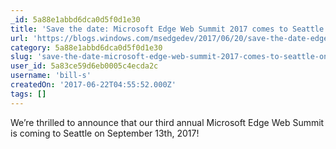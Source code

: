 ```yaml
---
_id: 5a88e1abbd6dca0d5f0d1e30
title: 'Save the date: Microsoft Edge Web Summit 2017 comes to Seattle on September 13th'
url: 'https://blogs.windows.com/msedgedev/2017/06/20/save-the-date-edge-web-summit-2017-september-13th-seattle/#Wo2y3ABoISoxEiPp.97'
category: 5a88e1abbd6dca0d5f0d1e30
slug: 'save-the-date-microsoft-edge-web-summit-2017-comes-to-seattle-on-september-13th'
user_id: 5a83ce59d6eb0005c4ecda2c
username: 'bill-s'
createdOn: '2017-06-22T04:55:52.000Z'
tags: []
---
```


We’re thrilled to announce that our third annual Microsoft Edge Web Summit is coming to Seattle on September 13th, 2017!
